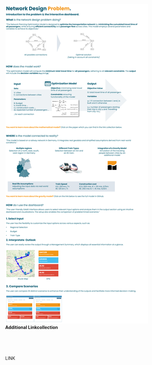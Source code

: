 <img src="static_network_design_germany/Intropage.png">

<div>
  <strong>Additional Linkcollection</strong>
   <p>

  <br><br><br><br>
  LINK
   

</div>
    
